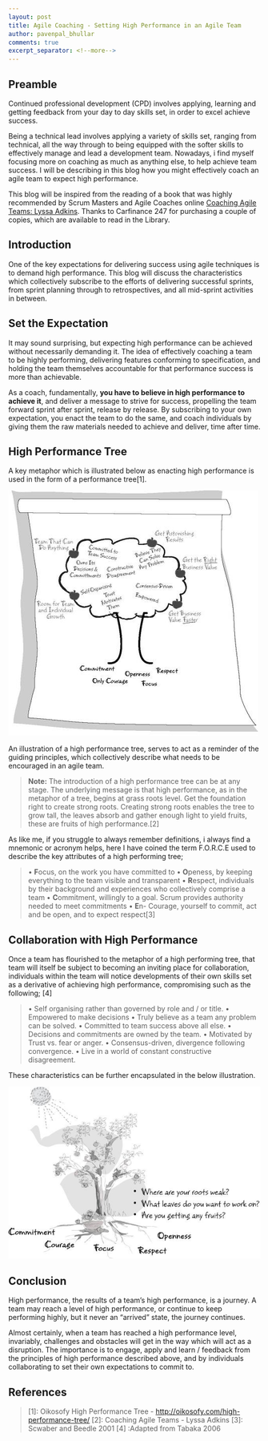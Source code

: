```yaml
---
layout: post
title: Agile Coaching - Setting High Performance in an Agile Team
author: pavenpal_bhullar
comments: true
excerpt_separator: <!--more-->
---
```


## Preamble
Continued professional development (CPD) involves applying, learning and getting feedback from your day to day skills set, in order to excel achieve success. 

Being a technical lead involves applying a variety of skills set, ranging from technical, all the way through to being equipped with the softer skills to effectively manage and lead a development team. Nowadays, i find myself focusing more on coaching as much as anything else, to help achieve team success. I will be describing in this blog how you might effectively coach an agile team to expect high performance. 

This blog will be inspired from the reading of a book that was highly recommended by Scrum Masters and Agile Coaches online  [Coaching Agile Teams: Lyssa Adkins](https://www.amazon.co.uk/Coaching-Agile-Teams-ScrumMasters-Addison-Wesley/dp/0321637704/ref=sr_1_1?ie=UTF8&qid=1533026371&sr=8-1&keywords=coaching+agile+teams).  Thanks to Carfinance 247 for purchasing a couple of copies, which are available to read in the Library.
<!--more-->

## Introduction
One of the key expectations for delivering success using agile techniques is to demand high performance. This blog will discuss the characteristics which collectively subscribe to the efforts of delivering successful sprints, from sprint planning through to retrospectives, and all mid-sprint activities in between.


## Set the Expectation


It may sound surprising, but expecting high performance can be achieved without necessarily demanding it. The idea of effectively coaching a team to be highly performing, delivering features conforming to specification, and holding the team themselves accountable for that performance success is more than achievable.

As a coach, fundamentally, **you have to believe in high performance to achieve it**, and deliver a message to strive for success, propelling the team forward sprint after sprint, release by release. By subscribing to your own expectation, you enact the team to do the same, and coach individuals by giving them the raw materials needed to achieve and deliver, time after time.


## High Performance Tree

A key metaphor which is illustrated below as enacting high performance is used in the form of a performance tree[1].

![High_Performance_Tree](../images/high_performance_tree.jpg)

An illustration of a high performance tree, serves to act as a reminder of the guiding principles, which collectively describe what needs to be encouraged in an agile team. 

> **Note:**
> The introduction of a high performance tree can be at any stage.
> The underlying message is that high performance, as in the metaphor of
> a tree, begins at grass roots level. Get the foundation right to
> create strong roots. Creating strong roots enables the tree to grow
> tall, the leaves absorb and gather enough light to yield fruits, these
> are fruits of high performance.[2]

As like me, if you struggle to always remember definitions, i always find a mnemonic or acronym helps, here I have coined the term F.O.R.C.E used to describe the key attributes of a high performing tree;

> •	**F**ocus,  on the work you have committed to
> •	**O**peness, by keeping everything to the team visible and transparent 
> •	**R**espect, individuals by their background and experiences who collectively comprise a team
> •	**C**ommitment, willingly to a goal. Scrum provides authority needed to meet commitments
> •	**E**n- Courage, yourself to commit, act and be open, and to expect respect[3]


## Collaboration with High Performance
Once a team has flourished to the metaphor of a high performing tree, that team will itself be subject to becoming an inviting place for collaboration, individuals within the team will notice developments of their own skills set as a derivative of achieving high performance, compromising such as the following; [4]

> •	Self organising rather than governed by role and / or title.
> •	Empowered to make decisions
> •	Truly believe as a team any problem can be solved.
> •	Committed to team success above all else.
> •	Decisions and commitments are owned by the team.
> •	Motivated by Trust vs. fear or anger.
> •	Consensus-driven, divergence following convergence.
> •	Live in a world of constant constructive disagreement.

These characteristics can be further encapsulated in the below illustration.

![Continued High_Performance_Tree](../images/continued_high_performance_tree.jpg)

## Conclusion
High performance, the results of a team’s high performance, is a journey. A team may reach a level of high performance, or continue to keep performing highly, but it never an “arrived” state, the journey continues.

Almost certainly, when a team has reached a high performance level, invariably, challenges and obstacles will get in the way which will act as a disruption. The importance is to engage, apply and learn / feedback from the principles of high performance described above, and by individuals collaborating to set their own expectations to commit to.

## References
> [1]: Oikosofy High Performance Tree -  http://oikosofy.com/high-performance-tree/ 
> [2]: Coaching Agile Teams - Lyssa Adkins
> [3]: Scwaber and Beedle 2001
> [4] :Adapted from Tabaka 2006